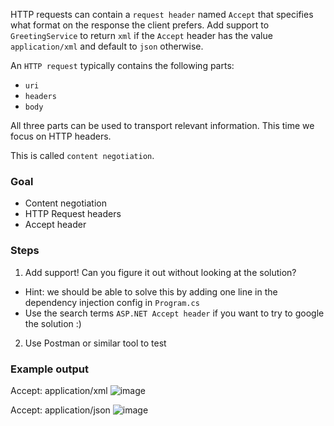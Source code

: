 HTTP requests can contain a `request header` named `Accept` that specifies what format on the response the client prefers. Add support to `GreetingService` to return `xml` if the `Accept` header has the value `application/xml` and default to `json` otherwise.

An `HTTP request` typically contains the following parts:
  - `uri`
  - `headers`
  - `body`

All three parts can be used to transport relevant information. This time we focus on HTTP headers.

This is called `content negotiation`.

### Goal
- Content negotiation
- HTTP Request headers
- Accept header

### Steps
1. Add support! Can you figure it out without looking at the solution?
  * Hint: we should be able to solve this by adding one line in the dependency injection config in `Program.cs`
  * Use the search terms `ASP.NET Accept header` if you want to try to google the solution :)
2. Use Postman or similar tool to test

### Example output
Accept: application/xml
![image](https://user-images.githubusercontent.com/2921523/146167735-41020c51-ec11-4d7d-89cb-dd7b89eee7d9.png)

Accept: application/json
![image](https://user-images.githubusercontent.com/2921523/146168229-d78cd4ed-c60c-439b-bd80-de511e04fbe9.png)
